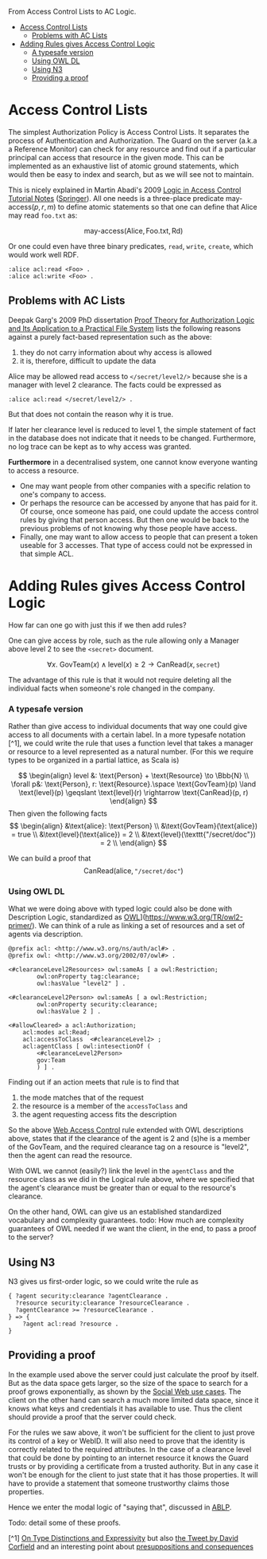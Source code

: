 From Access Control Lists to AC Logic.

- [Access Control Lists](#access-control-lists)
  - [Problems with AC Lists](#problems-with-ac-lists)
- [Adding Rules gives Access Control Logic](#adding-rules-gives-access-control-logic)
    - [A typesafe version](#a-typesafe-version)
    - [Using OWL DL](#using-owl-dl)
  - [Using N3](#using-n3)
  - [Providing a proof](#providing-a-proof)


# Access Control Lists 

The simplest Authorization Policy is Access Control Lists. It separates the process of Authentication and Authorization. The Guard on the server (a.k.a a Reference Monitor) can check for any resource and find out if a particular principal can access that resource in the given mode.
This can be implemented as an exhaustive list of atomic ground statements, which would then be easy to index and search, but as we will see not to maintain.

This is nicely explained in Martin Abadi's 2009 [Logic in Access Control Tutorial Notes](https://users.soe.ucsc.edu/~abadi/Papers/fosad-acllogic.pdf) ([Springer](https://link.springer.com/chapter/10.1007/978-3-642-03829-7_5)). All one needs is a three-place predicate $\text{may-access}(p, r, m)$ to define atomic statements so that one can define that Alice may read `foo.txt` as: 

$$
\text{may-access}(\text{Alice}, \text{Foo.txt}, \text{Rd})
$$

Or one could even have three binary predicates, `read`, `write`, `create`, which would work well RDF.

```Turtle
:alice acl:read <Foo> .
:alice acl:write <Foo> .
```

## Problems with AC Lists

Deepak Garg's 2009 PhD dissertation [Proof Theory for Authorization Logic and Its Application to a Practical File System](https://people.mpi-sws.org/~dg/papers/papers.html#theses) lists the following reasons against a purely fact-based representation such as
the above:
1. they do not carry information about why access is allowed
2. it is, therefore, difficult to update the data

Alice may be allowed read access to `</secret/level2/>` because she is a manager with level 2 clearance. The facts could be expressed as

```turtle
:alice acl:read </secret/level2/> .
```

But that does not contain the reason why it is true.

If later her clearance level is reduced to level 1, the simple statement of fact in the database does not indicate that it needs to be changed. Furthermore, no log trace can be kept as to why access was granted.

**Furthermore** in a decentralised system, one cannot know everyone wanting to access a resource. 
* One may want people from other companies with a specific relation to one's company to access. 
* Or perhaps the resource can be accessed by anyone that has paid for it. Of course, once someone has paid, one could update the access control rules by giving that person access. But then one would be back to the previous problems of not knowing why those people have access.
* Finally, one may want to allow access to people that can present a token useable for 3 accesses. That type of access could not be expressed in that simple ACL.

# Adding Rules gives Access Control Logic

How far can one go with just this if we then add rules?

One can give access by role, such as the rule allowing only a Manager above level 2 to see the `<secret>` document.

$$
\forall x. \text{ GovTeam}(x) \land \text{level}(x) \geqslant 2 \rightarrow \text{CanRead}(x, \texttt{secret}) 
$$

The advantage of this rule is that it would not require deleting all the individual facts when someone's role changed in the company.

### A typesafe version

Rather than give access to individual documents that way one could give access to all documents with a certain label.
In a more typesafe notation [^1], we could write the rule that uses a function $\text{level}$ that takes a manager or resource to a level represented as a natural number. (For this we require types to be organized in a partial lattice, as Scala is)

$$
\begin{align}
level &: \text{Person} + \text{Resource} \to \Bbb{N} \\
\forall p&: \text{Person}, r: \text{Resource}.\space \text{GovTeam}(p) \land \text{level}(p) \geqslant \text{level}(r) \rightarrow \text{CanRead}(p, r)
\end{align}
$$
Then given the following facts
$$
\begin{align}
&\text{alice}: \text{Person} \\
&\text{GovTeam}(\text{alice}) = true \\
&\text{level}(\text{alice}) = 2 \\
&\text{level}(\texttt{"/secret/doc"}) = 2 \\
\end{align}
$$

We can build a proof that 
$$\text{CanRead}(\text{alice}, \texttt{"/secret/doc"})$$

### Using OWL DL

What we were doing above with typed logic could also be
done with Description Logic, standardized as [OWL](https://www.w3.org/TR/owl2-primer/)](https://www.w3.org/TR/owl2-primer/). 
We can think of a rule as
linking a set of resources and a set of agents via description.

```turtle
@prefix acl: <http://www.w3.org/ns/auth/acl#> .
@prefix owl: <http://www.w3.org/2002/07/owl#> .

<#clearanceLevel2Resources> owl:sameAs [ a owl:Restriction;
        owl:onProperty tag:clearance;
        owl:hasValue "level2" ] .

<#clearanceLevel2Person> owl:sameAs [ a owl:Restriction;
        owl:onProperty security:clearance;
        owl:hasValue 2 ] . 

<#allowCleared> a acl:Authorization;
    acl:modes acl:Read;
    acl:accessToClass  <#clearanceLevel2> ;
    acl:agentClass [ owl:intesectionOf (
        <#clearanceLevel2Person>
        gov:Team
        ) ] .
```

 Finding out if an action meets that rule is to find that
1. the mode matches that of the request
2. the resource is a member of the `accessToClass` and 
3. the agent requesting access fits the description

So the above [Web Access Control](https://solidproject.org/TR/wac) rule extended with OWL descriptions above, states that if the clearance of the agent is 2 and (s)he is a member of the GovTeam, and the required clearance tag on a resource is "level2", then the agent can read the resource.

With OWL we cannot (easily?) link the level in the `agentClass` and the resource class as we did in the Logical rule above, where we specified that the agent's clearance must be greater than or equal to the resource's clearance.

On the other hand, OWL can give us an established standardized vocabulary and complexity guarantees.
todo: How much are complexity guarantees of OWL needed if we want the client, in the end, to pass a proof to the server?


## Using N3

N3 gives us first-order logic, so we could write the rule as

```n3
{ ?agent security:clearance ?agentClearance .
  ?resource security:clearance ?resourceClearance .
  ?agentClearance >= ?resourceClearance .
} => {
    ?agent acl:read ?resource .
}
```

## Providing a proof

In the example used above the server could just calculate the proof by itself. But as the data space gets larger, so the size of the space to search for a proof grows exponentially, as shown by the  [Social Web use cases](../UseCases/Foaf.md). The client on the other hand can search a much more limited data space, since it knows what keys and credentials it has available to use. Thus the client should provide a proof that the server could check.

For the rules we saw above, it won't be sufficient for the client to just prove its control of a key or WebID. It will also need to prove that the identity is correctly related to the required attributes. In the case of a clearance level that could be done by pointing to an internet resource it knows the Guard trusts or by providing a certificate from a trusted authority. But in any case
it won't be enough for the client to just state that it has those properties. It will have to provide a statement that someone trustworthy claims those properties.

Hence we enter the modal logic of "saying that", discussed in [ABLP](ABLP.md).

Todo: detail some of these proofs.


[^1] [On Type Distinctions and Expressivity](https://twitter.com/DavidCorfield8/status/1628815276702670850) but also [the Tweet by David Corfield](https://twitter.com/DavidCorfield8/status/1628815276702670850) and an interesting point about [presuppositions and consequences](https://twitter.com/DavidCorfield8/status/1689631794604523523)










